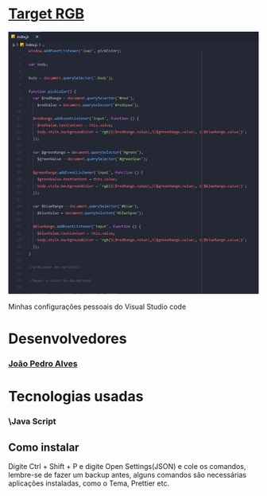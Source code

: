 # [Target RGB]()

![Watch the video](https://raw.githubusercontent.com/Mitico-S/My_settings.json/master/git_documents/My%20workstation.JPG)

Minhas configurações pessoais do Visual Studio code

# Desenvolvedores

### [João Pedro Alves](https://github.com/Mitico-S)

# Tecnologias usadas

### \Java Script

## Como instalar

Digite Ctrl + Shift + P e digite Open Settings(JSON) e cole os comandos, lembre-se de fazer um backup antes, alguns comandos são necessárias aplicações instaladas, como o Tema, Prettier etc.
